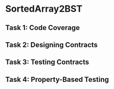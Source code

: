 # SortedArray2BST

## Task 1: Code Coverage

## Task 2: Designing Contracts

## Task 3: Testing Contracts

## Task 4: Property-Based Testing